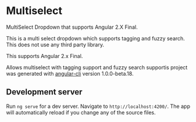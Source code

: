 # Multiselect

MultiSelect Dropdown that supports Angular 2.X Final.

This is a multi select dropdown which supports tagging and fuzzy search. This does not use any third party library. 

This supports Angular 2.x Final. 

Allows multiselect with tagging support and fuzzy search supportis project was generated with [angular-cli](https://github.com/angular/angular-cli) version 1.0.0-beta.18.

## Development server
Run `ng serve` for a dev server. Navigate to `http://localhost:4200/`. The app will automatically reload if you change any of the source files.
